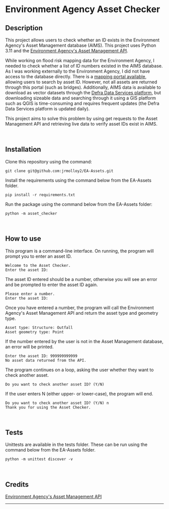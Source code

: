 # Environment Agency Asset Checker

## Description

This project allows users to check whether an ID exists in the Environment Agency's Asset Management database (AIMS). This project uses Python 3.11 and the [Environment Agency's Asset Management API](https://environment.data.gov.uk/asset-management/doc/reference).

While working on flood risk mapping data for the Environment Agency, I needed to check whether a list of ID numbers existed in the AIMS database. As I was working externally to the Environment Agency, I did not have access to the database directly. There is a [mapping portal available](https://environment.data.gov.uk/asset-management/index.html), allowing users to search by asset ID. However, not all assets are returned through this portal (such as bridges). Additionally, AIMS data is available to download as vector datasets through the [Defra Data Services platform](https://environment.data.gov.uk/), but downloading sizeable data and searching through it using a GIS platform such as QGIS is time-consuming and requires frequent updates (the Defra Data Services platform is updated daily).

This project aims to solve this problem by using get requests to the Asset Management API and retrieving live data to verify asset IDs exist in AIMS.

<br>

## Installation

Clone this repository using the command:

```console
git clone git@github.com:jrmolloy2/EA-Assets.git
```

Install the requirements using the command below from the EA-Assets folder.

```console
pip install -r requirements.txt
```

Run the package using the command below from the EA-Assets folder:

```console
python -m asset_checker
```

<br>

## How to use

This program is a command-line interface. On running, the program will prompt you to enter an asset ID.

```console
Welcome to the Asset Checker.
Enter the asset ID:
```

The asset ID entered should be a number, otherwise you will see an error and be prompted to enter the asset ID again.

```console
Please enter a number.
Enter the asset ID: 
```

Once you have entered a number, the program will call the Environment Agency's Asset Management API and return the asset type and geometry type.

```console
Asset type: Structure: Outfall
Asset geometry type: Point
```

If the number entered by the user is not in the Asset Management database, an error will be printed.

```console
Enter the asset ID: 999999999999
No asset data returned from the API.
```

The program continues on a loop, asking the user whether they want to check another asset.

```console
Do you want to check another asset ID? (Y/N)
```

If the user enters N (either upper- or lower-case), the program will end.

```console
Do you want to check another asset ID? (Y/N) n
Thank you for using the Asset Checker.
```

<br>

## Tests

Unittests are available in the tests folder. These can be run using the command below from the EA-Assets folder.

```console
python -m unittest discover -v
```

<br>

## Credits

[Environment Agency's Asset Management API](https://environment.data.gov.uk/asset-management/doc/reference)

---